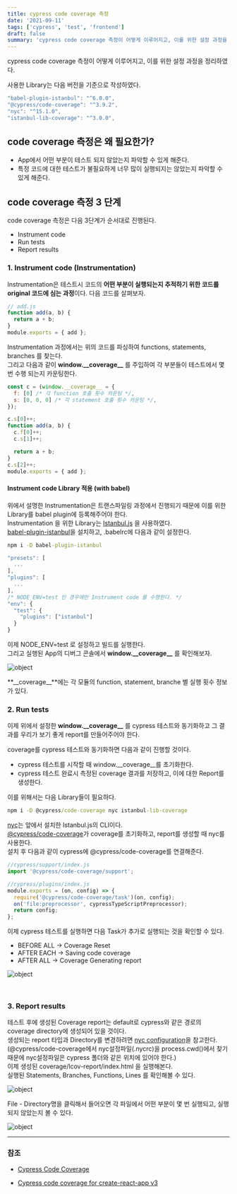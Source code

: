 ```yaml
---
title: cypress code coverage 측정
date: '2021-09-11'
tags: ['cypress', 'test', 'frontend']
draft: false
summary: 'cypress code coverage 측정이 어떻게 이루어지고, 이를 위한 설정 과정을 정리하였다.'
---
```


cypress code coverage 측정이 어떻게 이루어지고, 이를 위한 설정 과정을 정리하였다.

사용한 Library는 다음 버전을 기준으로 작성하였다.

```js
"babel-plugin-istanbul": "^6.0.0",
"@cypress/code-coverage": "^3.9.2",
"nyc": "^15.1.0",
"istanbul-lib-coverage": "^3.0.0",
```

## code coverage 측정은 왜 필요한가?

- App에서 어떤 부분이 테스트 되지 않았는지 파악할 수 있게 해준다.
- 특정 코드에 대한 테스트가 불필요하게 너무 많이 실행되지는 않았는지 파악할 수 있게 해준다.

## code coverage 측정 3 단계

code coverage 측정은 다음 3단계가 순서대로 진행된다.

- Instrument code
- Run tests
- Report results

### 1. Instrument code (Instrumentation)

Instrumentation은 테스트시 코드의 **어떤 부분이 실행되는지 추적하기 위한 코드를 original 코드에 심는 과정**이다. 다음 코드를 살펴보자.

```js
// add.js
function add(a, b) {
  return a + b;
}
module.exports = { add };
```

Instrumentation 과정에서는 위의 코드를 파싱하여 functions, statements, branches 를 찾는다. <br />
그리고 다음과 같이 **window.\_\_coverage\_\_** 를 주입하여 각 부분들이 테스트에서 몇 번 수행 되는지 카운팅한다.

```js
const c = (window.__coverage__ = {
  f: [0] /* 각 function 호출 횟수 카운팅 */,
  s: [0, 0, 0] /* 각 statement 호출 횟수 카운팅 */,
});

c.s[0]++;
function add(a, b) {
  c.f[0]++;
  c.s[1]++;

  return a + b;
}
c.s[2]++;
module.exports = { add };
```

#### Instrument code Library 적용 (with babel)

위에서 설명한 Instrumentation은 트랜스파일링 과정에서 진행되기 때문에 이를 위한 Library를 babel plugin에 등록해주어야 한다. <br />
Instrumentation 을 위한 Library는 [Istanbul.js](https://istanbul.js.org/) 을 사용하였다. <br />
[babel-plugin-istanbul](https://github.com/istanbuljs/babel-plugin-istanbul)을 설치하고, .babelrc에 다음과 같이 설정한다.

```cmd
npm i -D babel-plugin-istanbul
```

```js
"presets": [
  ...
],
"plugins": [
  ...
],
/* NODE_ENV=test 인 경우에만 Instrument code 를 수행한다. */
"env": {
  "test": {
    "plugins": ["istanbul"]
  }
}
```

이제 NODE_ENV=test 로 설정하고 빌드를 실행한다. <br />
그리고 실행된 App의 디버그 콘솔에서 **window.\_\_coverage\_\_** 를 확인해보자.

![object](/static/images/coverage1.png 'object')

**\_\_coverage\_\_**에는 각 모듈의 function, statement, branche 별 실행 횟수 정보가 있다. <br />

### 2. Run tests

이제 위에서 설정한 **window.\_\_coverage\_\_** 를 cypress 테스트와 동기화하고 그 결과를 우리가 보기 좋게 report를 만들어주어야 한다.

coverage를 cypress 테스트와 동기화하면 다음과 같이 진행할 것이다.

- cypress 테스트를 시작할 때 window.\_\_coverage\_\_를 초기화한다.
- cypress 테스트 완료시 측정된 coverage 결과를 저장하고, 이에 대한 Report를 생성한다.

이를 위해서는 다음 Library들이 필요하다.

```cmd
npm i -D @cypress/code-coverage nyc istanbul-lib-coverage
```

[nyc](https://www.npmjs.com/package/nyc)는 앞에서 설치한 Istanbul.js의 CLI이다. <br />
[@cypress/code-coverage](https://www.npmjs.com/package/@cypress/code-coverage/v/3.4.0)가 coverage를 초기화하고, report를 생성할 때 nyc를 사용한다. <br />
설치 후 다음과 같이 cypress에 @cypress/code-coverage를 연결해준다.

```js
//cypress/support/index.js
import '@cypress/code-coverage/support';
```

```js
//cypress/plugins/index.js
module.exports = (on, config) => {
  require('@cypress/code-coverage/task')(on, config);
  on('file:preprocessor', cypressTypeScriptPreprocessor);
  return config;
};
```

이제 cypress 테스트를 실행하면 다음 Task가 추가로 실행되는 것을 확인할 수 있다.

- BEFORE ALL -> Coverage Reset
- AFTER EACH -> Saving code coverage
- AFTER ALL -> Coverage Generating report

![object](/static/images/coverage2.png 'object')

<br />

### 3. Report results

테스트 후에 생성된 Coverage report는 default로 cypress와 같은 경로의 coverage directory에 생성되어 있을 것이다. <br />
생성되는 report 타입과 Directory를 변경하려면 [nyc configuration](https://www.npmjs.com/package/nyc#common-configuration-options)을 참고한다. <br />
(@cypress/code-coverage에서 nyc설정파일(.nycrc)을 process.cwd()에서 찾기 때문에 nyc설정파일은 cypress 폴더와 같은 위치에 있어야 한다.) <br />
이제 생성된 coverage/lcov-report/index.html 을 실행해본다. <br />
실행된 Statements, Branches, Functions, Lines 를 확인해볼 수 있다. <br />

![object](/static/images/coverage3.png 'object')

File - Directory명을 클릭해서 들어오면 각 파일에서 어떤 부분이 몇 번 실행되고, 실행되지 않았는지 볼 수 있다.

![object](/static/images/coverage4.png 'object')

---

### 참조

- [Cypress Code Coverage](https://docs.cypress.io/guides/tooling/code-coverage#Introduction)

- [Cypress code coverage for create-react-app v3](https://www.cypress.io/blog/2019/09/05/cypress-code-coverage-for-create-react-app-v3)
